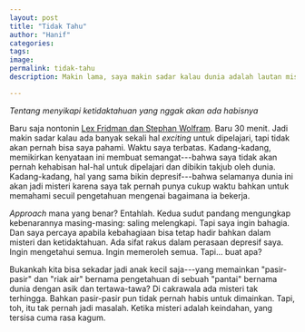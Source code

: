 ```yaml
---
layout: post
title: "Tidak Tahu"
author: "Hanif" 
categories: 
tags: 
image: 
permalink: tidak-tahu
description: Makin lama, saya makin sadar kalau dunia adalah lautan misteri yang sampai mati pun tidak akan pernah habis dieksplorasi.

---
```


*Tentang menyikapi ketidaktahuan yang nggak akan ada habisnya*<!--more-->

Baru saja nontonin [Lex Fridman dan Stephan Wolfram](https://www.youtube.com/watch?v=PdE-waSx-d8). Baru 30 menit. Jadi makin sadar kalau ada banyak sekali hal *exciting* untuk dipelajari, tapi tidak akan pernah bisa saya pahami. Waktu saya terbatas. Kadang-kadang, memikirkan kenyataan ini membuat semangat---bahwa saya tidak akan pernah kehabisan hal-hal untuk dipelajari dan dibikin takjub oleh dunia. Kadang-kadang, hal yang sama bikin depresif---bahwa selamanya dunia ini akan jadi misteri karena saya tak pernah punya cukup waktu bahkan untuk memahami secuil pengetahuan mengenai bagaimana ia bekerja. 

*Approach* mana yang benar? Entahlah. Kedua sudut pandang mengungkap kebenarannya masing-masing: saling melengkapi. Tapi saya ingin bahagia. Dan saya percaya apabila kebahagiaan bisa tetap hadir bahkan dalam misteri dan ketidaktahuan. Ada sifat rakus dalam perasaan depresif saya. Ingin mengetahui semua. Ingin memeroleh semua. Tapi... buat apa? 

Bukankah kita bisa sekadar jadi anak kecil saja---yang memainkan "pasir-pasir" dan "riak air" bernama pengetahuan di sebuah "pantai" bernama dunia dengan asik dan tertawa-tawa? Di cakrawala ada misteri tak terhingga. Bahkan pasir-pasir pun tidak pernah habis untuk dimainkan. Tapi, toh, itu tak pernah jadi masalah. Ketika misteri adalah keindahan, yang tersisa cuma rasa kagum.